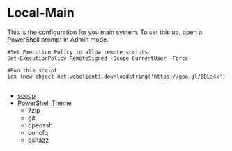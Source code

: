 Local-Main
==========

This is the configuration for you main system. To set this up, open a PowerShell prompt in Admin mode.
```
#Set Execution Policy to allow remote scripts
Set-ExecutionPolicy RemoteSigned -Scope CurrentUser -Force

#Run this script
iex (new-object net.webclient).downloadstring('https://goo.gl/8DLa4x')


```

* [scoop](https://github.com/lukesampson/scoop)
* [PowerShell Theme](https://github.com/lukesampson/scoop/wiki/Theming-Powershell)
    * 7zip
    * git
    * openssh
    * concfg
    * pshazz
